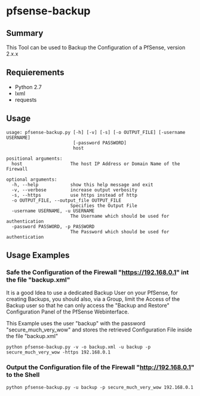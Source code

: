 # pfsense-backup

## Summary

This Tool can be used to Backup the Configuration of a PfSense, version 2.x.x

## Requierements

- Python 2.7
- lxml
- requests

## Usage

    usage: pfsense-backup.py [-h] [-v] [-s] [-o OUTPUT_FILE] [-username USERNAME]
                             [-password PASSWORD]
                             host

    positional arguments:
      host                  The host IP Address or Domain Name of the Firewall

    optional arguments:
      -h, --help            show this help message and exit
      -v, --verbose         increase output verbosity
      -s, --https           use https instead of http
      -o OUTPUT_FILE, --output_file OUTPUT_FILE
                            Specifies the Output File
      -username USERNAME, -u USERNAME
                            The Username which should be used for authentication
      -password PASSWORD, -p PASSWORD
                            The Password which should be used for authentication


## Usage Examples

### Safe the Configuration of the Firewall "https://192.168.0.1" int the file "backup.xml"

It is a good Idea to use a dedicated Backup User on your PfSense, for creating Backups, you should also, via a Group, limit the Access of the Backup user so that he can only access the "Backup and Restore" Configuration Panel of the PfSense Webinterface.

This Example uses the user "backup" with the password "secure_much_very_wow" and stores the retrieved Configuration File inside the file "backup.xml"

    python pfsense-backup.py -v -o backup.xml -u backup -p secure_much_very_wow -https 192.168.0.1

### Output the Configuration file of the Firewall "http://192.168.0.1" to the Shell

    python pfsense-backup.py -u backup -p secure_much_very_wow 192.168.0.1
